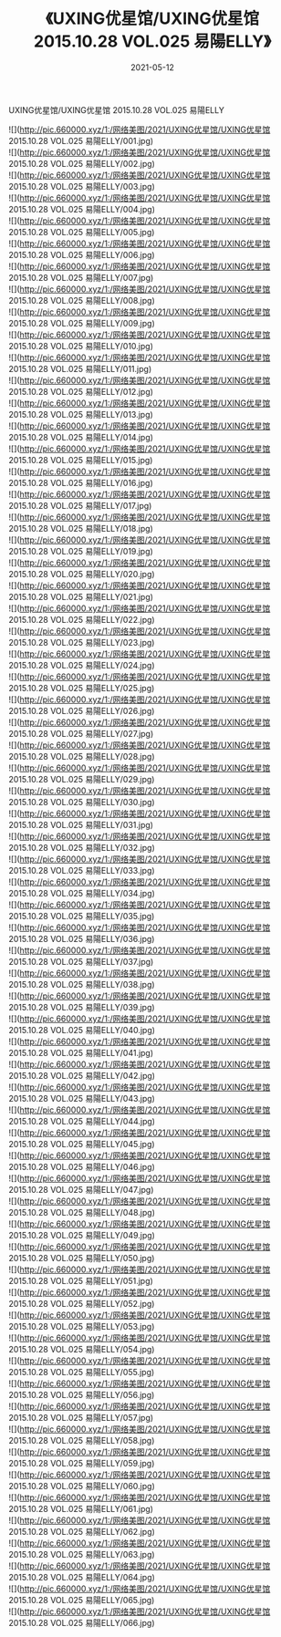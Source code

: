 ﻿---
layout: post
title:  《UXING优星馆/UXING优星馆 2015.10.28 VOL.025 易陽ELLY》
date:   2021-05-12
img: http://pic.660000.xyz/1:/网络美图/2021/UXING优星馆/UXING优星馆 2015.10.28 VOL.025 易陽ELLY/000.jpg
categories: [美女, 清纯, 唯美]
---

UXING优星馆/UXING优星馆 2015.10.28 VOL.025 易陽ELLY

 ![](http://pic.660000.xyz/1:/网络美图/2021/UXING优星馆/UXING优星馆 2015.10.28 VOL.025 易陽ELLY/001.jpg) <br>![](http://pic.660000.xyz/1:/网络美图/2021/UXING优星馆/UXING优星馆 2015.10.28 VOL.025 易陽ELLY/002.jpg) <br>![](http://pic.660000.xyz/1:/网络美图/2021/UXING优星馆/UXING优星馆 2015.10.28 VOL.025 易陽ELLY/003.jpg) <br>![](http://pic.660000.xyz/1:/网络美图/2021/UXING优星馆/UXING优星馆 2015.10.28 VOL.025 易陽ELLY/004.jpg) <br>![](http://pic.660000.xyz/1:/网络美图/2021/UXING优星馆/UXING优星馆 2015.10.28 VOL.025 易陽ELLY/005.jpg) <br>![](http://pic.660000.xyz/1:/网络美图/2021/UXING优星馆/UXING优星馆 2015.10.28 VOL.025 易陽ELLY/006.jpg) <br>![](http://pic.660000.xyz/1:/网络美图/2021/UXING优星馆/UXING优星馆 2015.10.28 VOL.025 易陽ELLY/007.jpg) <br>![](http://pic.660000.xyz/1:/网络美图/2021/UXING优星馆/UXING优星馆 2015.10.28 VOL.025 易陽ELLY/008.jpg) <br>![](http://pic.660000.xyz/1:/网络美图/2021/UXING优星馆/UXING优星馆 2015.10.28 VOL.025 易陽ELLY/009.jpg) <br>![](http://pic.660000.xyz/1:/网络美图/2021/UXING优星馆/UXING优星馆 2015.10.28 VOL.025 易陽ELLY/010.jpg) <br>![](http://pic.660000.xyz/1:/网络美图/2021/UXING优星馆/UXING优星馆 2015.10.28 VOL.025 易陽ELLY/011.jpg) <br>![](http://pic.660000.xyz/1:/网络美图/2021/UXING优星馆/UXING优星馆 2015.10.28 VOL.025 易陽ELLY/012.jpg) <br>![](http://pic.660000.xyz/1:/网络美图/2021/UXING优星馆/UXING优星馆 2015.10.28 VOL.025 易陽ELLY/013.jpg) <br>![](http://pic.660000.xyz/1:/网络美图/2021/UXING优星馆/UXING优星馆 2015.10.28 VOL.025 易陽ELLY/014.jpg) <br>![](http://pic.660000.xyz/1:/网络美图/2021/UXING优星馆/UXING优星馆 2015.10.28 VOL.025 易陽ELLY/015.jpg) <br>![](http://pic.660000.xyz/1:/网络美图/2021/UXING优星馆/UXING优星馆 2015.10.28 VOL.025 易陽ELLY/016.jpg) <br>![](http://pic.660000.xyz/1:/网络美图/2021/UXING优星馆/UXING优星馆 2015.10.28 VOL.025 易陽ELLY/017.jpg) <br>![](http://pic.660000.xyz/1:/网络美图/2021/UXING优星馆/UXING优星馆 2015.10.28 VOL.025 易陽ELLY/018.jpg) <br>![](http://pic.660000.xyz/1:/网络美图/2021/UXING优星馆/UXING优星馆 2015.10.28 VOL.025 易陽ELLY/019.jpg) <br>![](http://pic.660000.xyz/1:/网络美图/2021/UXING优星馆/UXING优星馆 2015.10.28 VOL.025 易陽ELLY/020.jpg) <br>![](http://pic.660000.xyz/1:/网络美图/2021/UXING优星馆/UXING优星馆 2015.10.28 VOL.025 易陽ELLY/021.jpg) <br>![](http://pic.660000.xyz/1:/网络美图/2021/UXING优星馆/UXING优星馆 2015.10.28 VOL.025 易陽ELLY/022.jpg) <br>![](http://pic.660000.xyz/1:/网络美图/2021/UXING优星馆/UXING优星馆 2015.10.28 VOL.025 易陽ELLY/023.jpg) <br>![](http://pic.660000.xyz/1:/网络美图/2021/UXING优星馆/UXING优星馆 2015.10.28 VOL.025 易陽ELLY/024.jpg) <br>![](http://pic.660000.xyz/1:/网络美图/2021/UXING优星馆/UXING优星馆 2015.10.28 VOL.025 易陽ELLY/025.jpg) <br>![](http://pic.660000.xyz/1:/网络美图/2021/UXING优星馆/UXING优星馆 2015.10.28 VOL.025 易陽ELLY/026.jpg) <br>![](http://pic.660000.xyz/1:/网络美图/2021/UXING优星馆/UXING优星馆 2015.10.28 VOL.025 易陽ELLY/027.jpg) <br>![](http://pic.660000.xyz/1:/网络美图/2021/UXING优星馆/UXING优星馆 2015.10.28 VOL.025 易陽ELLY/028.jpg) <br>![](http://pic.660000.xyz/1:/网络美图/2021/UXING优星馆/UXING优星馆 2015.10.28 VOL.025 易陽ELLY/029.jpg) <br>![](http://pic.660000.xyz/1:/网络美图/2021/UXING优星馆/UXING优星馆 2015.10.28 VOL.025 易陽ELLY/030.jpg) <br>![](http://pic.660000.xyz/1:/网络美图/2021/UXING优星馆/UXING优星馆 2015.10.28 VOL.025 易陽ELLY/031.jpg) <br>![](http://pic.660000.xyz/1:/网络美图/2021/UXING优星馆/UXING优星馆 2015.10.28 VOL.025 易陽ELLY/032.jpg) <br>![](http://pic.660000.xyz/1:/网络美图/2021/UXING优星馆/UXING优星馆 2015.10.28 VOL.025 易陽ELLY/033.jpg) <br>![](http://pic.660000.xyz/1:/网络美图/2021/UXING优星馆/UXING优星馆 2015.10.28 VOL.025 易陽ELLY/034.jpg) <br>![](http://pic.660000.xyz/1:/网络美图/2021/UXING优星馆/UXING优星馆 2015.10.28 VOL.025 易陽ELLY/035.jpg) <br>![](http://pic.660000.xyz/1:/网络美图/2021/UXING优星馆/UXING优星馆 2015.10.28 VOL.025 易陽ELLY/036.jpg) <br>![](http://pic.660000.xyz/1:/网络美图/2021/UXING优星馆/UXING优星馆 2015.10.28 VOL.025 易陽ELLY/037.jpg) <br>![](http://pic.660000.xyz/1:/网络美图/2021/UXING优星馆/UXING优星馆 2015.10.28 VOL.025 易陽ELLY/038.jpg) <br>![](http://pic.660000.xyz/1:/网络美图/2021/UXING优星馆/UXING优星馆 2015.10.28 VOL.025 易陽ELLY/039.jpg) <br>![](http://pic.660000.xyz/1:/网络美图/2021/UXING优星馆/UXING优星馆 2015.10.28 VOL.025 易陽ELLY/040.jpg) <br>![](http://pic.660000.xyz/1:/网络美图/2021/UXING优星馆/UXING优星馆 2015.10.28 VOL.025 易陽ELLY/041.jpg) <br>![](http://pic.660000.xyz/1:/网络美图/2021/UXING优星馆/UXING优星馆 2015.10.28 VOL.025 易陽ELLY/042.jpg) <br>![](http://pic.660000.xyz/1:/网络美图/2021/UXING优星馆/UXING优星馆 2015.10.28 VOL.025 易陽ELLY/043.jpg) <br>![](http://pic.660000.xyz/1:/网络美图/2021/UXING优星馆/UXING优星馆 2015.10.28 VOL.025 易陽ELLY/044.jpg) <br>![](http://pic.660000.xyz/1:/网络美图/2021/UXING优星馆/UXING优星馆 2015.10.28 VOL.025 易陽ELLY/045.jpg) <br>![](http://pic.660000.xyz/1:/网络美图/2021/UXING优星馆/UXING优星馆 2015.10.28 VOL.025 易陽ELLY/046.jpg) <br>![](http://pic.660000.xyz/1:/网络美图/2021/UXING优星馆/UXING优星馆 2015.10.28 VOL.025 易陽ELLY/047.jpg) <br>![](http://pic.660000.xyz/1:/网络美图/2021/UXING优星馆/UXING优星馆 2015.10.28 VOL.025 易陽ELLY/048.jpg) <br>![](http://pic.660000.xyz/1:/网络美图/2021/UXING优星馆/UXING优星馆 2015.10.28 VOL.025 易陽ELLY/049.jpg) <br>![](http://pic.660000.xyz/1:/网络美图/2021/UXING优星馆/UXING优星馆 2015.10.28 VOL.025 易陽ELLY/050.jpg) <br>![](http://pic.660000.xyz/1:/网络美图/2021/UXING优星馆/UXING优星馆 2015.10.28 VOL.025 易陽ELLY/051.jpg) <br>![](http://pic.660000.xyz/1:/网络美图/2021/UXING优星馆/UXING优星馆 2015.10.28 VOL.025 易陽ELLY/052.jpg) <br>![](http://pic.660000.xyz/1:/网络美图/2021/UXING优星馆/UXING优星馆 2015.10.28 VOL.025 易陽ELLY/053.jpg) <br>![](http://pic.660000.xyz/1:/网络美图/2021/UXING优星馆/UXING优星馆 2015.10.28 VOL.025 易陽ELLY/054.jpg) <br>![](http://pic.660000.xyz/1:/网络美图/2021/UXING优星馆/UXING优星馆 2015.10.28 VOL.025 易陽ELLY/055.jpg) <br>![](http://pic.660000.xyz/1:/网络美图/2021/UXING优星馆/UXING优星馆 2015.10.28 VOL.025 易陽ELLY/056.jpg) <br>![](http://pic.660000.xyz/1:/网络美图/2021/UXING优星馆/UXING优星馆 2015.10.28 VOL.025 易陽ELLY/057.jpg) <br>![](http://pic.660000.xyz/1:/网络美图/2021/UXING优星馆/UXING优星馆 2015.10.28 VOL.025 易陽ELLY/058.jpg) <br>![](http://pic.660000.xyz/1:/网络美图/2021/UXING优星馆/UXING优星馆 2015.10.28 VOL.025 易陽ELLY/059.jpg) <br>![](http://pic.660000.xyz/1:/网络美图/2021/UXING优星馆/UXING优星馆 2015.10.28 VOL.025 易陽ELLY/060.jpg) <br>![](http://pic.660000.xyz/1:/网络美图/2021/UXING优星馆/UXING优星馆 2015.10.28 VOL.025 易陽ELLY/061.jpg) <br>![](http://pic.660000.xyz/1:/网络美图/2021/UXING优星馆/UXING优星馆 2015.10.28 VOL.025 易陽ELLY/062.jpg) <br>![](http://pic.660000.xyz/1:/网络美图/2021/UXING优星馆/UXING优星馆 2015.10.28 VOL.025 易陽ELLY/063.jpg) <br>![](http://pic.660000.xyz/1:/网络美图/2021/UXING优星馆/UXING优星馆 2015.10.28 VOL.025 易陽ELLY/064.jpg) <br>![](http://pic.660000.xyz/1:/网络美图/2021/UXING优星馆/UXING优星馆 2015.10.28 VOL.025 易陽ELLY/065.jpg) <br>![](http://pic.660000.xyz/1:/网络美图/2021/UXING优星馆/UXING优星馆 2015.10.28 VOL.025 易陽ELLY/066.jpg) <br>
